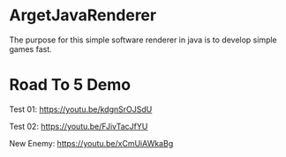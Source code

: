 # ArgetJavaRenderer
The purpose for this simple software renderer in java is to develop simple games fast.

# Road To 5 Demo
Test 01: https://youtu.be/kdgnSrOJSdU

Test 02: https://youtu.be/FJivTacJfYU

New Enemy: https://youtu.be/xCmUiAWkaBg
